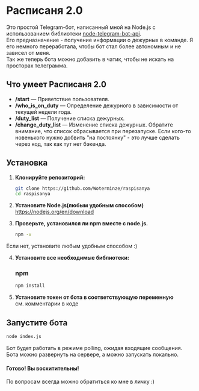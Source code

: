 # Расписаня 2.0

Это простой Telegram-бот, написанный мной на Node.js с использованием библиотеки [node-telegram-bot-api](https://github.com/yagop/node-telegram-bot-api).  
Его предназначение - получение информации о дежурных в команде. Я его немного переработала, чтобы бот стал более автономным и не зависел от меня.  
Так же теперь бота можно добавить в чатик, чтобы не искать на просторах телеграмма.

## Что умеет Расписаня 2.0

- **/start** — Приветствие пользователя.
- **/who_is_on_duty** — Определение дежурного в зависимости от текущей недели года.
- **/duty_list** — Получение списка дежурных.
- **/change_duty_list** — Изменение списка дежурных. Обратите внимание, что список сбрасывается при перезапуске. Если кого-то новенького нужно добвить "на постоянку" - это лучше сделать через код, так как тут нет бэкенда.

## Установка

1. **Клонируйте репозиторий:**
   ```bash
   git clone https://github.com/Woterminze/raspisanya
   cd raspisanya
   ```
   
2. **Установите Node.js(любым удобным способом)**  
https://nodejs.org/en/download

3. **Проверьте, установился ли npm вместе с node.js.**
   ```bash
   npm -v
   ```
  Если нет, установите любым удобным способом :)

4. **Установите все необходимые библиотеки:**
   ### npm
   ```bash
   npm install
   ```
5. **Установите токен от бота в соответствующую переменную**  
  см. комментарии в коде

## Запустите бота
   ```bash
   node index.js
   ```

Бот будет работать в режиме polling, ожидая входящие сообщения.  
Бота можно развернуть на сервере, а можно запускать локально.  

#### Готово! Вы восхитительны!  
По вопросам всегда можно обратиться ко мне в личку :)


